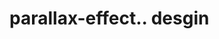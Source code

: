 # parallax-effect.. desgin                                                                                  
